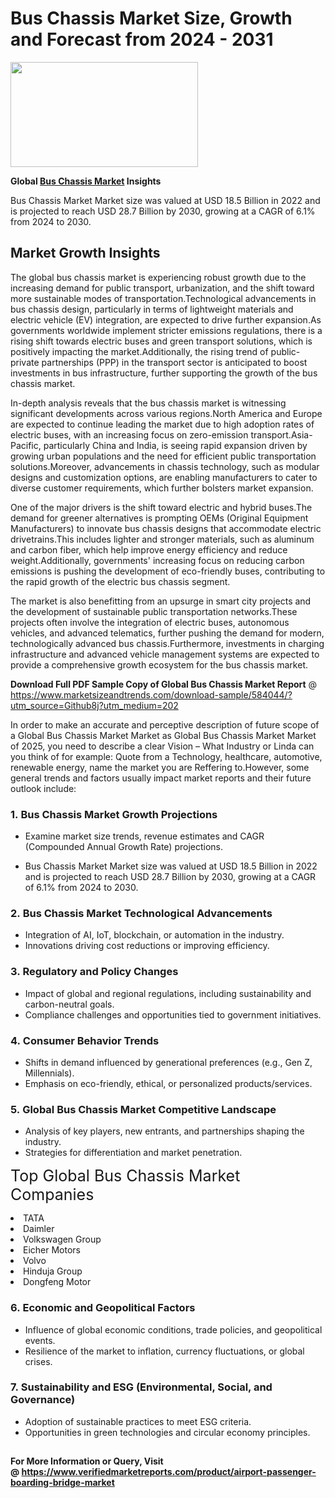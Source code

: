 <H1>Bus Chassis Market Size, Growth and Forecast from 2024 - 2031</H1><img class="aligncenter size-medium wp-image-584254" src="https://thirdeyenews.in/wp-content/uploads/2024/09/Global-Market-Research-300x168.jpeg" alt="" width="300" height="168" /><p><strong>Global&nbsp;<a href="https://www.marketsizeandtrends.com/download-sample/584044/?utm_source=Github8j?utm_medium=202">Bus Chassis Market</a> Insights</strong></p><p>Bus Chassis Market Market size was valued at USD 18.5 Billion in 2022 and is projected to reach USD 28.7 Billion by 2030, growing at a CAGR of 6.1% from 2024 to 2030.</p><p><h2>Market Growth Insights</h2> <p>The global bus chassis market is experiencing robust growth due to the increasing demand for public transport, urbanization, and the shift toward more sustainable modes of transportation.Technological advancements in bus chassis design, particularly in terms of lightweight materials and electric vehicle (EV) integration, are expected to drive further expansion.As governments worldwide implement stricter emissions regulations, there is a rising shift towards electric buses and green transport solutions, which is positively impacting the market.Additionally, the rising trend of public-private partnerships (PPP) in the transport sector is anticipated to boost investments in bus infrastructure, further supporting the growth of the bus chassis market.</p> <p>In-depth analysis reveals that the bus chassis market is witnessing significant developments across various regions.North America and Europe are expected to continue leading the market due to high adoption rates of electric buses, with an increasing focus on zero-emission transport.Asia-Pacific, particularly China and India, is seeing rapid expansion driven by growing urban populations and the need for efficient public transportation solutions.Moreover, advancements in chassis technology, such as modular designs and customization options, are enabling manufacturers to cater to diverse customer requirements, which further bolsters market expansion.</p> <p>One of the major drivers is the shift toward electric and hybrid buses.The demand for greener alternatives is prompting OEMs (Original Equipment Manufacturers) to innovate bus chassis designs that accommodate electric drivetrains.This includes lighter and stronger materials, such as aluminum and carbon fiber, which help improve energy efficiency and reduce weight.Additionally, governments' increasing focus on reducing carbon emissions is pushing the development of eco-friendly buses, contributing to the rapid growth of the electric bus chassis segment.</p> <p>The market is also benefitting from an upsurge in smart city projects and the development of sustainable public transportation networks.These projects often involve the integration of electric buses, autonomous vehicles, and advanced telematics, further pushing the demand for modern, technologically advanced bus chassis.Furthermore, investments in charging infrastructure and advanced vehicle management systems are expected to provide a comprehensive growth ecosystem for the bus chassis market.</p> <p><span class=""><strong>Download Full PDF Sample Copy of Global Bus Chassis Market Report</strong> @ <a href="https://www.marketsizeandtrends.com/download-sample/584044/?utm_source=Github8j?utm_medium=202" target="_blank">https://www.marketsizeandtrends.com/download-sample/584044/?utm_source=Github8j?utm_medium=202</a></span></p><p>In order to make an accurate and perceptive description of future scope of a Global&nbsp;Bus Chassis Market Market as Global&nbsp;Bus Chassis Market Market of 2025, you need to describe a clear Vision &ndash; What Industry or Linda can you think of for example: Quote from a Technology, healthcare, automotive, renewable energy, name the market you are Reffering to.However, some general trends and factors usually impact market reports and their future outlook include:</p><h3>1.&nbsp;<strong>Bus Chassis Market Growth Projections</strong></h3><ul><li>Examine market size trends, revenue estimates and CAGR (Compounded Annual Growth Rate) projections.</li><li><p>Bus Chassis Market Market size was valued at USD 18.5 Billion in 2022 and is projected to reach USD 28.7 Billion by 2030, growing at a CAGR of 6.1% from 2024 to 2030.</p></li></ul><h3>2.&nbsp;<strong>Bus Chassis Market Technological Advancements</strong></h3><ul><li>Integration of AI, IoT, blockchain, or automation in the industry.</li><li>Innovations driving cost reductions or improving efficiency.</li></ul><h3>3.&nbsp;<strong>Regulatory and Policy Changes</strong></h3><ul><li>Impact of global and regional regulations, including sustainability and carbon-neutral goals.</li><li>Compliance challenges and opportunities tied to government initiatives.</li></ul><h3>4.&nbsp;<strong>Consumer Behavior Trends</strong></h3><ul><li>Shifts in demand influenced by generational preferences (e.g., Gen Z, Millennials).</li><li>Emphasis on eco-friendly, ethical, or personalized products/services.</li></ul><h3>5.&nbsp;<strong>Global Bus Chassis Market Competitive Landscape</strong></h3><ul><li>Analysis of key players, new entrants, and partnerships shaping the industry.</li><li>Strategies for differentiation and market penetration.</li></ul><p data-pm-slice="1 1 []"><span style="color: inherit; font-family: inherit; font-size: 25px;">Top Global Bus Chassis Market Companies</span></p><div class="" data-test-id=""><p><li>TATA</li><li> Daimler</li><li> Volkswagen Group</li><li> Eicher Motors</li><li> Volvo</li><li> Hinduja Group</li><li> Dongfeng Motor</li></p></div><h3>6.&nbsp;<strong>Economic and Geopolitical Factors</strong></h3><ul><li>Influence of global economic conditions, trade policies, and geopolitical events.</li><li>Resilience of the market to inflation, currency fluctuations, or global crises.</li></ul><h3>7.&nbsp;<strong>Sustainability and ESG (Environmental, Social, and Governance)</strong></h3><ul><li>Adoption of sustainable practices to meet ESG criteria.</li><li>Opportunities in green technologies and circular economy principles.</li></ul><h2><strong style="font-size: 14px;">For More Information or Query, Visit @&nbsp;</strong><a style="background-color: #ffffff; font-size: 14px;" href="https://www.marketsizeandtrends.com/report/bus-chassis-market/" target="_blank">https://www.verifiedmarketreports.com/product/airport-passenger-boarding-bridge-market</a></h2>